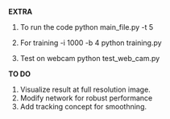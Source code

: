 
**EXTRA**

1. To run the code
python main_file.py -t 5


2. For training -i 1000 -b 4
python training.py


3. Test on webcam
python test_web_cam.py







**TO DO**

1. Visualize result at full resolution image.
2. Modify network for robust performance
3. Add tracking concept for smoothning.


